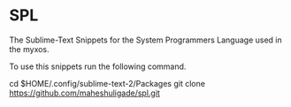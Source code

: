 # SPL
The Sublime-Text Snippets for the System Programmers Language used in the myxos.

To use this snippets run the following command.

cd $HOME/.config/sublime-text-2/Packages
git clone https://github.com/maheshuligade/spl.git
